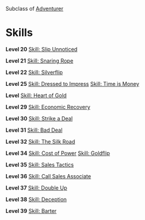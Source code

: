 <!-- TITLE: Merchant -->
<!-- SUBTITLE: With a sharp mind and a penchant for sniffing out great deals, Merchants will be your greatest allies, or your worst enemies.  Time is money to these entrepreneurs and you will very seldomly find them wasting their time by remaining idle. -->

Subclass of [Adventurer](adventurer)
# Skills

**Level 20**
[Skill: Slip Unnoticed](slip-unnoticed)

**Level 21**
[Skill: Snaring Rope](snaring-rope)

**Level 22**
[Skill: Silverflip](silverflip)

**Level 25**
[Skill: Dressed to Impress](dressed-to-impress)
[Skill: Time is Money](time-is-money)

**Level**
[Skill: Heart of Gold](heart-of-gold)

**Level 29**
[Skill: Economic Recovery](economic-recovery)

**Level 30**
[Skill: Strike a Deal](strike-a-deal)

**Level 31**
[Skill: Bad Deal](bad-deal)

**Level 32**
[Skill: The Silk Road](the-silk-road)

**Level 34**
[Skill: Cost of Power](cost-of-power)
[Skill: Goldflip](goldflip)

**Level 35**
[Skill: Sales Tactics](sales-tactics)

**Level 36**
[Skill: Call Sales Associate](call-sales-associate)

**Level 37**
[Skill: Double Up](double-up)

**Level 38**
[Skill: Deception](deception)

**Level 39**
[Skill: Barter](barter)